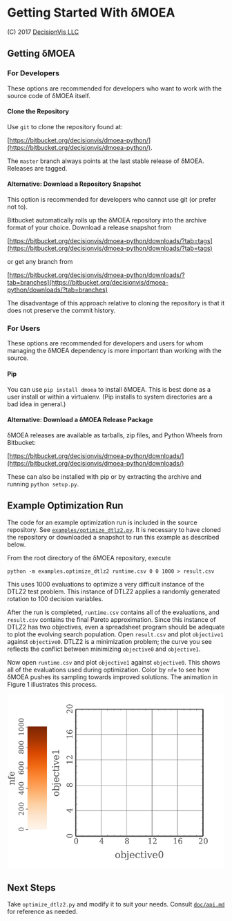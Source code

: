 # Getting Started With δMOEA

(C) 2017 [DecisionVis LLC](http://www.decisionvis.com)

## Getting δMOEA

### For Developers

These options are recommended for developers who want to
work with the source code of δMOEA itself.

#### Clone the Repository

Use `git` to clone the repository found at:

[https://bitbucket.org/decisionvis/dmoea-python/](https://bitbucket.org/decisionvis/dmoea-python/).

The `master` branch always points at the last stable
release of δMOEA.  Releases are tagged.

#### Alternative: Download a Repository Snapshot

This option is recommended for developers who cannot use
git (or prefer not to).

Bitbucket automatically rolls up the δMOEA repository
into the archive format of your choice.  Download a
release snapshot from

[https://bitbucket.org/decisionvis/dmoea-python/downloads/?tab=tags](https://bitbucket.org/decisionvis/dmoea-python/downloads/?tab=tags)

or get any branch from

[https://bitbucket.org/decisionvis/dmoea-python/downloads/?tab=branches](https://bitbucket.org/decisionvis/dmoea-python/downloads/?tab=branches)

The disadvantage of this approach relative to cloning the
repository is that it does not preserve the commit history.

### For Users

These options are recommended for developers and users for
whom managing the δMOEA dependency is more important than
working with the source.

#### Pip

You can use `pip install dmoea` to install δMOEA.  This is
best done as a user install or within a virtualenv.
(Pip installs to system directories are a bad idea in
general.)

#### Alternative: Download a δMOEA Release Package

δMOEA releases are available as tarballs, zip files,
and Python Wheels from Bitbucket:

[https://bitbucket.org/decisionvis/dmoea-python/downloads/](https://bitbucket.org/decisionvis/dmoea-python/downloads/)

These can also be installed with pip or by extracting the
archive and running `python setup.py`.

## Example Optimization Run

The code for an example optimization run is included in
the source repository.  See
[`examples/optimize_dtlz2.py`](../examples/optimize_dtlz2.py).
It is necessary to have cloned the repository or downloaded
a snapshot to run this example as described below.

From the root directory of the δMOEA repository, execute

```
python -m examples.optimize_dtlz2 runtime.csv 0 0 1000 > result.csv
```

This uses 1000 evaluations to optimize a very difficult
instance of the DTLZ2 test problem.  This instance of
DTLZ2 applies a randomly generated rotation to 100 decision
variables.

After the run is completed, `runtime.csv` contains all
of the evaluations, and `result.csv` contains the final
Pareto approximation.  Since this instance of DTLZ2 has
two objectives, even a spreadsheet program should be
adequate to plot the evolving search population.  Open
`result.csv` and plot `objective1` against `objective0`.
DTLZ2 is a minimization problem; the curve you see
reflects the conflict between minimizing `objective0` and
`objective1`.

Now open `runtime.csv` and plot `objective1` against
`objective0`.  This shows all of the evaluations used
during optimization.  Color by `nfe` to see how δMOEA
pushes its sampling towards improved solutions.  The
animation in Figure 1 illustrates this process.

![Figure 1: Accumulated evaluations](../img/example_optimization.gif)

## Next Steps

<!--
### Work Through the Tutorial

Refer to [`doc/tutorial.md`](tutorial.md) and work through
the exercises there.  Read through [`doc/api.md`](api.md)
for detailed δMOEA documentation.

### Alternative: Dive in Headfirst
-->

Take `optimize_dtlz2.py` and modify it to suit your needs.
Consult [`doc/api.md`](api.md) for reference as needed.


